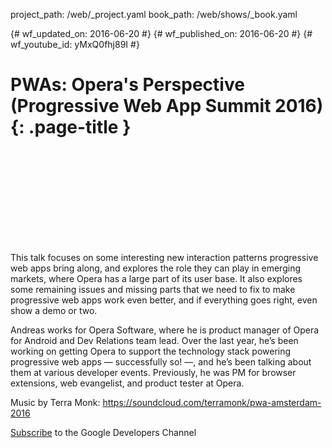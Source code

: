 project_path: /web/_project.yaml book_path: /web/shows/_book.yaml

{# wf_updated_on: 2016-06-20 #} {# wf_published_on: 2016-06-20 #} {# wf_youtube_id: yMxQ0fhj89I #}

# PWAs: Opera's Perspective (Progressive Web App Summit 2016) {: .page-title }

<div class="video-wrapper">
  <iframe class="devsite-embedded-youtube-video" data-video-id="yMxQ0fhj89I"
          data-autohide="1" data-showinfo="0" frameborder="0" allowfullscreen>
  </iframe>
</div>

This talk focuses on some interesting new interaction patterns progressive web apps bring along, and explores the role they can play in emerging markets, where Opera has a large part of its user base. It also explores some remaining issues and missing parts that we need to fix to make progressive web apps work even better, and if everything goes right, even show a demo or two.

Andreas works for Opera Software, where he is product manager of Opera for Android and Dev Relations team lead. Over the last year, he’s been working on getting Opera to support the technology stack powering progressive web apps — successfully so! —, and he’s been talking about them at various developer events. Previously, he was PM for browser extensions, web evangelist, and product tester at Opera.

Music by Terra Monk: https://soundcloud.com/terramonk/pwa-amsterdam-2016

[Subscribe](https://goo.gl/LLLNvf) to the Google Developers Channel